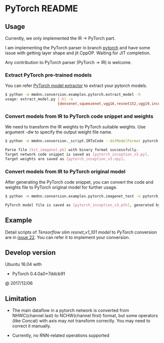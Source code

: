 # PyTorch README

## Usage

Currently, we only implemented the IR -> PyTorch part.

I am implementing the PyTorch parser in branch [pytorch](https://github.com/Microsoft/MMdnn/tree/pytorch) and have some issue with getting layer shape and jit CppOP. Waiting for JIT completion.

Any contribution to PyTorch parser (PyTorch -> IR) is welcome.

### Extract PyTorch pre-trained models

You can refer [PyTorch model extractor](https://github.com/Microsoft/MMdnn/blob/master/mmdnn/conversion/examples/pytorch/extract_model.py) to extract your pytorch models.

```bash
$ python -m mmdnn.conversion.examples.pytorch.extract_model -h
usage: extract_model.py [-h] -n
                        {densenet,squeezenet,vgg16,resnet152,vgg19,inception_v3}
```

### Convert models from IR to PyTorch code snippet and weights

We need to transform the IR weights to PyTorch suitable weights. Use argument *-dw* to specify the output weight file name.

```bash
$ python -m mmdnn.conversion._script.IRToCode --dstModelFormat pytorch --IRModelPath inception_v3.pb --IRWeightPath inception_v3.npy --dstModelPath pytorch_inception_v3.py -dw pytorch_inception_v3.npy

Parse file [kit_imagenet.pb] with binary format successfully.
Target network code snippet is saved as [pytorch_inception_v3.py].
Target weights are saved as [pytorch_inception_v3.npy].
```

### Convert models from IR to PyTorch original model

After generating the PyTorch code snippet, you can convert the code and weights file to PyTorch original model for further usage.

```bash
$ python -m mmdnn.conversion.examples.pytorch.imagenet_test -n pytorch_inception_v3.py -w pytorch_inception_v3.npy --dump pytorch_inception_v3.pth

PyTorch model file is saved as [pytorch_inception_v3.pth], generated by [pytorch_inception_v3.py] and [pytorch_inception_v3.npy].
```

## Example

Detail scripts of *Tensorflow slim resnet_v1_101 model* to *PyTorch* conversion are in [issue 22](https://github.com/Microsoft/MMdnn/issues/22). You can refer it to implement your conversion.

## Develop version

Ubuntu 16.04 with

- PyTorch 0.4.0a0+7ddcb91

@ 2017/12/06

## Limitation

- The main dataflow in a pytorch network is converted from NHWC(channel last) to NCHW(channel first) format, but some operators (like Concat) with axis may not transform correctly. You may need to correct it manually.

- Currently, no RNN-related operations supported
